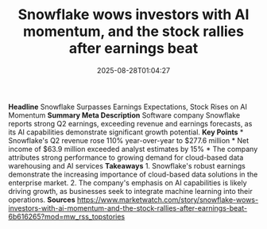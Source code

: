 ﻿---
title: "Snowflake wows investors with AI momentum, and the stock rallies after earnings beat"
date: "2025-08-28T01:04:27"
category: "Markets"
summary: ""
slug: "snowflake wows investors with ai momentum and the stock rall"
source_urls:
  - "https://www.marketwatch.com/story/snowflake-wows-investors-with-ai-momentum-and-the-stock-rallies-after-earnings-beat-6b616265?mod=mw_rss_topstories"
seo:
  title: "Snowflake wows investors with AI momentum, and the stock rallies after earnings beat | Hash n Hedge"
  description: ""
  keywords: ["news", "markets", "brief"]
---
**Headline** Snowflake Surpasses Earnings Expectations, Stock Rises on AI Momentum  **Summary Meta Description** Software company Snowflake reports strong Q2 earnings, exceeding revenue and earnings forecasts, as its AI capabilities demonstrate significant growth potential.  **Key Points**  * Snowflake's Q2 revenue rose 110% year-over-year to $277.6 million * Net income of $63.9 million exceeded analyst estimates by 15% * The company attributes strong performance to growing demand for cloud-based data warehousing and AI services  **Takeaways**  1. Snowflake's robust earnings demonstrate the increasing importance of cloud-based data solutions in the enterprise market. 2. The company's emphasis on AI capabilities is likely driving growth, as businesses seek to integrate machine learning into their operations.  **Sources** https://www.marketwatch.com/story/snowflake-wows-investors-with-ai-momentum-and-the-stock-rallies-after-earnings-beat-6b616265?mod=mw_rss_topstories 
